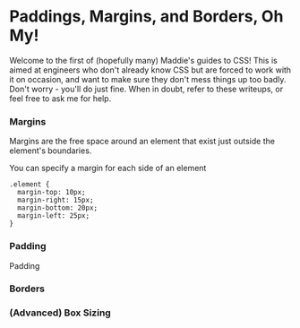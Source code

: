 # Paddings, Margins, and Borders, Oh My!

Welcome to the first of (hopefully many) Maddie's guides to CSS! This is aimed at engineers who don't already know CSS but are forced to work with it on occasion, and want to make sure they don't mess things up too badly. Don't worry - you'll do just fine. When in doubt, refer to these writeups, or feel free to ask me for help.

### Margins
Margins are the free space around an element that exist just outside the element's boundaries.

You can specify a margin for each side of an element
```
.element {
  margin-top: 10px;
  margin-right: 15px;
  margin-bottom: 20px;
  margin-left: 25px;
}
```


### Padding
Padding

### Borders

### (Advanced) Box Sizing

